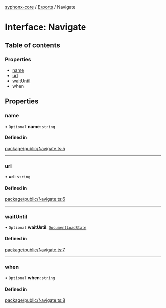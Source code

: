 [syphonx-core](../README.md) / [Exports](../modules.md) / Navigate

# Interface: Navigate

## Table of contents

### Properties

- [name](Navigate.md#name)
- [url](Navigate.md#url)
- [waitUntil](Navigate.md#waituntil)
- [when](Navigate.md#when)

## Properties

### name

• `Optional` **name**: `string`

#### Defined in

[package/public/Navigate.ts:5](https://github.com/dtempx/syphonx-core/blob/1f6e1bf/package/public/Navigate.ts#L5)

___

### url

• **url**: `string`

#### Defined in

[package/public/Navigate.ts:6](https://github.com/dtempx/syphonx-core/blob/1f6e1bf/package/public/Navigate.ts#L6)

___

### waitUntil

• `Optional` **waitUntil**: [`DocumentLoadState`](../modules.md#documentloadstate)

#### Defined in

[package/public/Navigate.ts:7](https://github.com/dtempx/syphonx-core/blob/1f6e1bf/package/public/Navigate.ts#L7)

___

### when

• `Optional` **when**: `string`

#### Defined in

[package/public/Navigate.ts:8](https://github.com/dtempx/syphonx-core/blob/1f6e1bf/package/public/Navigate.ts#L8)
